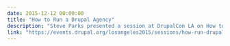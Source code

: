 ```yaml
---
date: 2015-12-12 00:00:00
title: "How to Run a Drupal Agency"
description: "Steve Parks presented a session at DrupalCon LA on How to Run a Drupal Agency."
link: "https://events.drupal.org/losangeles2015/sessions/how-run-drupal-agency"
---
```

